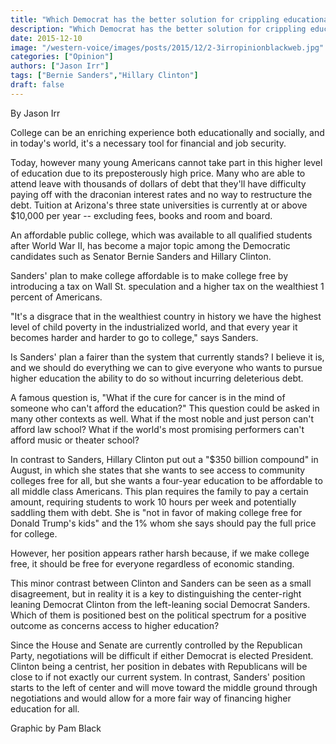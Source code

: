 ```yaml
---
title: "Which Democrat has the better solution for crippling educational debt?"
description: "Which Democrat has the better solution for crippling educational debt?"
date: 2015-12-10
image: "/western-voice/images/posts/2015/12/2-3irropinionblackweb.jpg"
categories: ["Opinion"]
authors: ["Jason Irr"]
tags: ["Bernie Sanders","Hillary Clinton"]
draft: false
---
```

By Jason Irr

College can be an enriching experience both educationally and socially, and in today's world, it's a necessary tool for financial and job security.

Today, however many young Americans cannot take part in this higher level of education due to its preposterously high price. Many who are able to attend leave with thousands of dollars of debt that they'll have difficulty paying off with the draconian interest rates and no way to restructure the debt. Tuition at Arizona's three state universities is currently at or above $10,000 per year -- excluding fees, books and room and board.

An affordable public college, which was available to all qualified students after World War II, has become a major topic among the Democratic candidates such as Senator Bernie Sanders and Hillary Clinton.

Sanders' plan to make college affordable is to make college free by introducing a tax on Wall St. speculation and a higher tax on the wealthiest 1 percent of Americans.

"It's a disgrace that in the wealthiest country in history we have the highest level of child poverty in the industrialized world, and that every year it becomes harder and harder to go to college," says Sanders.

Is Sanders' plan a fairer than the system that currently stands? I believe it is, and we should do everything we can to give everyone who wants to pursue higher education the ability to do so without incurring deleterious debt.

A famous question is, "What if the cure for cancer is in the mind of someone who can't afford the education?" This question could be asked in many other contexts as well. What if the most noble and just person can't afford law school? What if the world's most promising performers can't afford music or theater school?

In contrast to Sanders, Hillary Clinton put out a "$350 billion compound" in August, in which she states that she wants to see access to community colleges free for all, but she wants a four-year education to be affordable to all middle class Americans. This plan requires the family to pay a certain amount, requiring students to work 10 hours per week and potentially saddling them with debt. She is "not in favor of making college free for Donald Trump's kids" and the 1% whom she says should pay the full price for college.

However, her position appears rather harsh because, if we make college free, it should be free for everyone regardless of economic standing.

This minor contrast between Clinton and Sanders can be seen as a small disagreement, but in reality it is a key to distinguishing the center-right leaning Democrat Clinton from the left-leaning social Democrat Sanders. Which of them is positioned best on the political spectrum for a positive outcome as concerns access to higher education?

Since the House and Senate are currently controlled by the Republican Party, negotiations will be difficult if either Democrat is elected President. Clinton being a centrist, her position in debates with Republicans will be close to if not exactly our current system. In contrast, Sanders' position starts to the left of center and will move toward the middle ground through negotiations and would allow for a more fair way of financing higher education for all.

Graphic by Pam Black